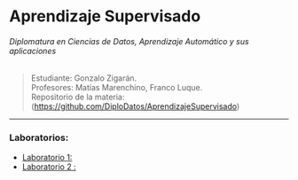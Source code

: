 
# Aprendizaje Supervisado
###### Diplomatura en Ciencias de Datos, Aprendizaje Automático y sus aplicaciones

> Estudiante: Gonzalo Zigarán. <br/>
> Profesores: Matías Marenchino, Franco Luque. <br/>
> Repositorio de la materia: (https://github.com/DiploDatos/AprendizajeSupervisado) <br/>

---

### Laboratorios:
- [Laboratorio 1: ](#) <br/>
- [Laboratorio 2 : ](#) <br/>
